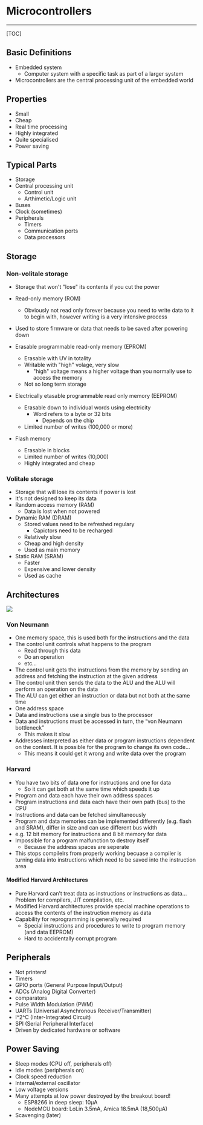 # Microcontrollers

----

[TOC]

## Basic Definitions

* Embedded system
  * Computer system with a specific task as part of a larger system
* Microcontrollers are the central processing unit of the embedded world



## Properties

* Small
* Cheap
* Real time processing
* Highly integrated
* Quite specialised
* Power saving



## Typical Parts

* Storage
* Central processing unit
  * Control unit
  * Arthimetic/Logic unit
* Buses
* Clock (sometimes)
* Peripherals
  * Timers
  * Communication ports
  * Data processors



## Storage

### Non-volitale storage

* Storage that won't "lose" its contents if you cut the power
* Read-only memory (ROM) 

  * Obviously not read only forever because you need to write data to it to begin with, however writing is a very intensive process
* Used to store firmware or data that needs to be saved after powering down
* Erasable programmable read-only memory (EPROM)
  * Erasable with UV in totality
  * Writable with "high" volage, very slow
    * "high" voltage means a higher voltage than you normally use to access the memory
  * Not so long term storage
* Electrically etasable programmable read only memory (EEPROM)
  * Erasable down to individual words using electricity
    * Word refers to a byte or 32 bits
      * Depends on the chip
  * Limited number of writes (100,000 or more)
* Flash memory
  * Erasable in blocks
  * Limited number of writes (10,000)
  * Highly integrated and cheap

### Volitale storage

* Storage that will lose its contents if power is lost
* It's not designed to keep its data
* Random access memory (RAM)
  * Data is lost when not powered
* Dynamic RAM (DRAM)
  * Stored values need to be refreshed regulary
    * Capictors need to be recharged
  * Relatively slow
  * Cheap and high density 
  * Used as main memory
* Static RAM (SRAM)
  * Faster
  * Expensive and lower density
  * Used as cache



## Architectures

![](https://images.charlie.to/09-53-05-25-05-18.png)

### Von Neumann

* One memory space, this is used both for the instructions and the data
* The control unit controls what happens to the program 
  * Read through this data
  * Do an operation
  * etc...
* The control unit gets the instructions from the memory by sending an address and fetching the instruction at the given address
* The control unit then sends the data to the ALU and the ALU will perform an operation on the data
* The ALU can get either an instruction or data but not both at the same time
* One address space
* Data and instructions use a single bus to the processor
* Data and instructions must be accessed in turn, the “von Neumann bottleneck”
  * This makes it slow
* Addresses interpreted as either data or program instructions dependent on the context. It is possible for the program to change its own code...
  * This means it could get it wrong and write data over the program



### Harvard

* You have two bits of data one for instructions and one for data 
  * So it can get both at the same time which speeds it up
* Program and data each have their own address spaces
* Program instructions and data each have their own path (bus) to the CPU
* Instructions and data can be fetched simultaneously
* Program and data memories can be implemented differently (e.g. flash and SRAM), differ in size and can use different bus width
* e.g. 12 bit memory for instructions and 8 bit memory for data 
* Impossible for a program malfunction to destroy itself
  * Because the address spaces are seperate
* This stops compilelrs from properly working becuase a compiler is turning data into instructions which need to be saved into the instruction area 



#### Modified Harvard Architectures

* Pure Harvard can’t treat data as instructions or instructions as data... Problem for compilers, JIT compilation, etc.
* Modified Harvard architectures provide special machine operations to access the contents of the instruction memory as data
* Capability for reprogramming is generally required 
  * Special instructions and procedures to write to program memory (and data EEPROM)
  * Hard to accidentally corrupt program

## Peripherals

* Not printers!
* Timers
* GPIO ports (General Purpose Input/Output)
* ADCs (Analog Digital Converter)
* comparators
* Pulse Width Modulation (PWM)
* UARTs (Universal Asynchronous Receiver/Transmitter)
* I^2^C (Inter-Integrated Circuit)
* SPI (Serial Peripheral Interface)
* Driven by dedicated hardware or software



## Power Saving

* Sleep modes (CPU off, peripherals off)
* Idle modes (peripherals on)
* Clock speed reduction
* Internal/external oscillator
* Low voltage versions
* Many attempts at low power destroyed by the breakout board!
	* ESP8266 in deep sleep: 10µA
	* NodeMCU board: LoLin 3.5mA, Amica 18.5mA (18,500µA)
* Scavenging (later)

